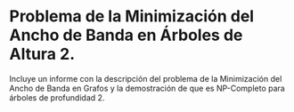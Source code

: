 # Problema de la Minimización del Ancho de Banda en Árboles de Altura 2.

Incluye un informe con la descripción del problema de la Minimización del
Ancho de Banda en Grafos y la demostración de que es NP-Completo para árboles
de profundidad 2.
